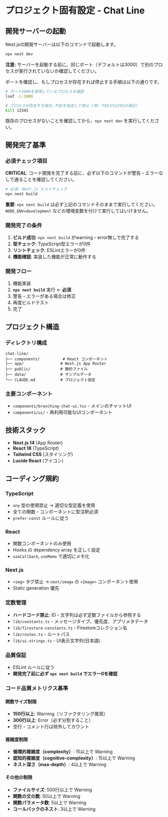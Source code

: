 # プロジェクト固有設定 - Chat Line

## 開発サーバーの起動

Next.jsの開発サーバーは以下のコマンドで起動します。

```bash
npx next dev
```

**注意:** サーバーを起動する前に、同じポート（デフォルトは3000）で別のプロセスが実行されていないか確認してください。

ポートを確認し、もしプロセスが存在すれば停止する手順は以下の通りです。

```bash
# ポート3000を使用しているプロセスを確認
lsof -i:3000

# プロセスが存在する場合、PIDを指定して停止 (例: PIDが12345の場合)
kill 12345
```

既存のプロセスがないことを確認してから、`npx next dev` を実行してください。

## 開発完了基準

### 必須チェック項目
**CRITICAL**: コード開発を完了する前に、必ず以下のコマンドが警告・エラーなしで通ることを確認してください。

```bash
# 必須: Next.js ビルドチェック
npx next build
```

**重要**: `npx next build` は必ず上記のコマンドそのままで実行してください。`NODE_ENV=development` などの環境変数を付けて実行してはいけません。

### 開発完了の条件
1. **ビルド成功**: `npx next build` がwarning・error無しで完了する
2. **型チェック**: TypeScript型エラーが0件
3. **リントチェック**: ESLintエラーが0件
4. **機能確認**: 実装した機能が正常に動作する

### 開発フロー
1. 機能実装
2. **`npx next build`** 実行 ← **必須**
3. 警告・エラーがある場合は修正
4. 再度ビルドテスト
5. 完了

## プロジェクト構造

### ディレクトリ構成
```
chat-line/
├── components/          # React コンポーネント
├── app/                # Next.js App Router
├── public/             # 静的ファイル
├── data/               # サンプルデータ
└── CLAUDE.md           # プロジェクト設定
```

### 主要コンポーネント
- `components/branching-chat-ui.tsx` - メインのチャットUI
- `components/ui/` - 再利用可能なUIコンポーネント

## 技術スタック
- **Next.js 14** (App Router)
- **React 18** (TypeScript)
- **Tailwind CSS** (スタイリング)
- **Lucide React** (アイコン)

## コーディング規約

### TypeScript
- `any` 型の使用禁止 → 適切な型定義を使用
- 全ての関数・コンポーネントに型注釈必須
- `prefer-const` ルールに従う

### React
- 関数コンポーネントのみ使用
- Hooks の dependency array を正しく設定
- `useCallback`, `useMemo` で適切にメモ化

### Next.js
- `<img>` タグ禁止 → `next/image` の `<Image>` コンポーネント使用
- Static generation 優先

### 定数管理
- **ハードコード禁止**: ID・文字列は必ず定数ファイルから参照する
- `lib/constants.ts` - メッセージタイプ、優先度、アプリメタデータ
- `lib/firestore-constants.ts` - Firestoreコレクション名
- `lib/routes.ts` - ルートパス
- `lib/ui-strings.ts` - UI表示文字列(日本語)

### 品質保証
- ESLint ルールに従う
- **開発完了前に必ず `npx next build` でエラー0を確認**

### コード品質メトリクス基準

#### 関数サイズ制限
- **150行以上**: Warning（リファクタリング推奨）
- **300行以上**: Error（必ず分割すること）
- 空行・コメント行は除外してカウント

#### 複雑度制限
- **循環的複雑度（complexity）**: 15以上で Warning
- **認知的複雑度（cognitive-complexity）**: 15以上で Warning
- **ネスト深さ（max-depth）**: 4以上で Warning

#### その他の制限
- **ファイルサイズ**: 500行以上で Warning
- **関数の文の数**: 50以上で Warning
- **関数パラメータ数**: 5以上で Warning
- **コールバックのネスト**: 3以上で Warning